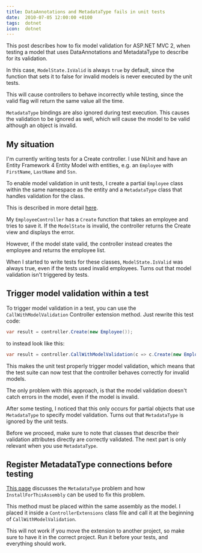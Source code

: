 ```yaml
---
title: DataAnnotations and MetadataType fails in unit tests
date:  2010-07-05 12:00:00 +0100
tags:  dotnet
icon:  dotnet
---
```


This post describes how to fix model validation for ASP.NET MVC 2, when testing a model that uses DataAnnotations and MetadataType to describe for its validation.

In this case, `ModelState.IsValid` is always `true` by default, since the function that sets it to false for invalid models is never executed by the unit tests. 

This will cause controllers to behave incorrectly while testing, since the valid flag will return the same value all the time.

`MetadataType` bindings are also ignored during test execution. This causes the validation to be ignored as well, which will cause the model to be valid although an object is invalid.


## My situation

I'm currently writing tests for a Create controller. I use NUnit and have an Entity Framework 4 Entity Model with entities, e.g. an `Employee` with `FirstName`, `LastName` and `Ssn`.

To enable model validation in unit tests, I create a partial `Employee` class within the same namespace as the entity and a `MetadataType` class that handles validation for the class.

This is described in more detail [here](http://weblogs.asp.net/scottgu/archive/2010/01/15/asp-net-mvc-2-model-validation.aspx).

My `EmployeeController` has a `Create` function that takes an employee and tries to save it. If the `ModelState` is invalid, the controller returns the Create view and displays the error.

However, if the model state valid, the controller instead creates the employee and returns the employee list.

When I started to write tests for these classes, `ModelState.IsValid` was always true, even if the tests used invalid employees. Turns out that model validation isn't triggered by tests.


## Trigger model validation within a test

To trigger model validation in a test, you can use the `CallWithModelValidation` Controller extension method. Just rewrite this test code:

```csharp
var result = controller.Create(new Employee());
```

to instead look like this:

```csharp
var result = controller.CallWithModelValidation(c => c.Create(new Employee()), new Employee());
```

This makes the unit test properly trigger model validation, which means that the test suite can now test that the controller behaves correctly for invalid models.

The only problem with this approach, is that the model validation doesn't catch errors in the model, even if the model is invalid. 

After some testing, I noticed that this only occurs for partial objects that use `MetadataType` to specify model validation. Turns out that `MetadataType` is ignored by the unit tests.

Before we proceed, make sure to note that classes that describe their validation attributes directly are correctly validated. The next part is only relevant when you use `MetadataType`.


## Register MetadataType connections before testing

[This page](http://stackoverflow.com/questions/2657358/net-4-rtm-metadatatype-attribute-ignored-when-using-validator) discusses the `MetadataType` problem and how `InstallForThisAssembly` can be used to fix this problem.

This method must be placed within the same assembly as the model. I placed it inside a `ControllerExtensions` class file and call it at the beginning of `CallWithModelValidation`.

This will not work if you move the extension to another project, so make sure to have it in the correct project. Run it before your tests, and everything should work.